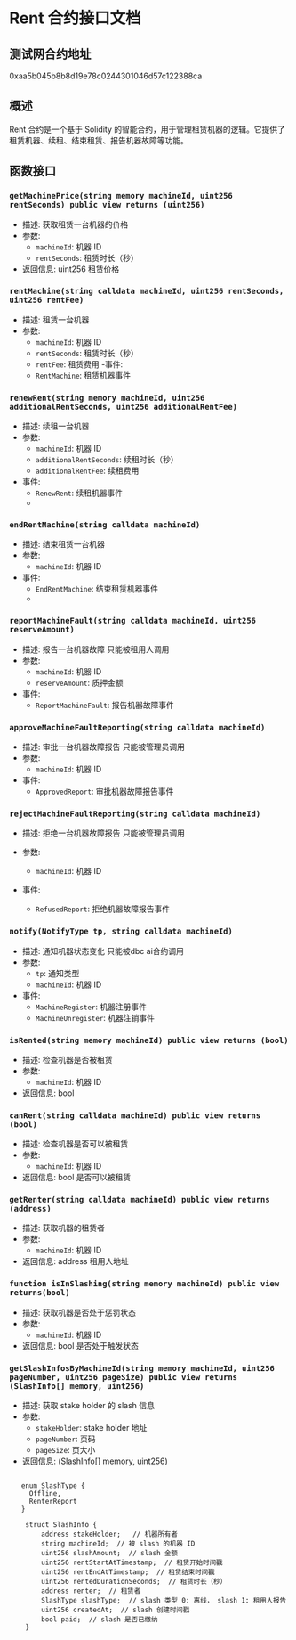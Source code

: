 Rent 合约接口文档
================

## 测试网合约地址
0xaa5b045b8b8d19e78c0244301046d57c122388ca
## 概述
Rent 合约是一个基于 Solidity 的智能合约，用于管理租赁机器的逻辑。它提供了租赁机器、续租、结束租赁、报告机器故障等功能。

## 函数接口
### `getMachinePrice(string memory machineId, uint256 rentSeconds) public view returns (uint256)`
- 描述: 获取租赁一台机器的价格
- 参数:
    - `machineId`: 机器 ID
    - `rentSeconds`: 租赁时长（秒）
- 返回信息: uint256 租赁价格

### `rentMachine(string calldata machineId, uint256 rentSeconds, uint256 rentFee)`
- 描述: 租赁一台机器
- 参数:
    - `machineId`: 机器 ID
    - `rentSeconds`: 租赁时长（秒）
    - `rentFee`: 租赁费用
-事件:
  - `RentMachine`: 租赁机器事件
  
### `renewRent(string memory machineId, uint256 additionalRentSeconds, uint256 additionalRentFee)`
- 描述: 续租一台机器
- 参数:
    - `machineId`: 机器 ID
    - `additionalRentSeconds`: 续租时长（秒）
    - `additionalRentFee`: 续租费用
- 事件:
   - `RenewRent`: 续租机器事件
   - 
### `endRentMachine(string calldata machineId)`
- 描述: 结束租赁一台机器
- 参数:
    - `machineId`: 机器 ID
- 事件:
   - `EndRentMachine`: 结束租赁机器事件
   - 
### `reportMachineFault(string calldata machineId, uint256 reserveAmount)`
- 描述: 报告一台机器故障 只能被租用人调用
- 参数:
    - `machineId`: 机器 ID
    - `reserveAmount`: 质押金额
- 事件:
    - `ReportMachineFault`: 报告机器故障事件
### `approveMachineFaultReporting(string calldata machineId)`
- 描述: 审批一台机器故障报告 只能被管理员调用
- 参数: 
    - `machineId`: 机器 ID
- 事件:
    - `ApprovedReport`: 审批机器故障报告事件
### `rejectMachineFaultReporting(string calldata machineId)`
- 描述: 拒绝一台机器故障报告 只能被管理员调用

- 参数:
    - `machineId`: 机器 ID
- 事件:
    - `RefusedReport`: 拒绝机器故障报告事件
### `notify(NotifyType tp, string calldata machineId)`
- 描述: 通知机器状态变化 只能被dbc ai合约调用
- 参数:
    - `tp`: 通知类型
    - `machineId`: 机器 ID
- 事件:
    - `MachineRegister`: 机器注册事件
    - `MachineUnregister`: 机器注销事件

### `isRented(string memory machineId) public view returns (bool)`
- 描述: 检查机器是否被租赁
- 参数:
    - `machineId`: 机器 ID
- 返回信息: bool

### `canRent(string calldata machineId) public view returns (bool)`
- 描述: 检查机器是否可以被租赁
- 参数:
    - `machineId`: 机器 ID
- 返回信息: bool 是否可以被租赁

### `getRenter(string calldata machineId) public view returns (address)`
- 描述: 获取机器的租赁者
- 参数:
    - `machineId`: 机器 ID
- 返回信息: address 租用人地址

### `function isInSlashing(string memory machineId) public view returns(bool)`
- 描述: 获取机器是否处于惩罚状态
- 参数:
  - `machineId`: 机器 ID
- 返回信息: bool 是否处于触发状态


### `getSlashInfosByMachineId(string memory machineId, uint256 pageNumber, uint256 pageSize) public view returns (SlashInfo[] memory, uint256)`
- 描述: 获取 stake holder 的 slash 信息
- 参数:
    - `stakeHolder`: stake holder 地址
    - `pageNumber`: 页码
    - `pageSize`: 页大小
- 返回信息: (SlashInfo[] memory, uint256)
```solidity

   enum SlashType {
     Offline,
     RenterReport
   }

    struct SlashInfo {
        address stakeHolder;   // 机器所有者
        string machineId;  // 被 slash 的机器 ID
        uint256 slashAmount;  // slash 金额
        uint256 rentStartAtTimestamp;  // 租赁开始时间戳
        uint256 rentEndAtTimestamp;  // 租赁结束时间戳
        uint256 rentedDurationSeconds;  // 租赁时长（秒）
        address renter;  // 租赁者
        SlashType slashType;  // slash 类型 0: 离线， slash 1: 租用人报告
        uint256 createdAt;  // slash 创建时间戳
        bool paid;  // slash 是否已缴纳
    }
```
